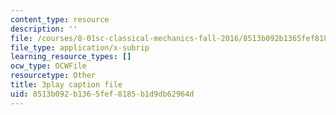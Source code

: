 ```yaml
---
content_type: resource
description: ''
file: /courses/8-01sc-classical-mechanics-fall-2016/8513b092b1365fef8185b1d9db62964d_z5JfWSocZUQ.vtt
file_type: application/x-subrip
learning_resource_types: []
ocw_type: OCWFile
resourcetype: Other
title: 3play caption file
uid: 8513b092-b136-5fef-8185-b1d9db62964d
---
```

